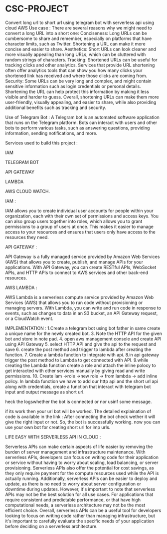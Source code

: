 # CSC-PROJECT
Convert long  url to short url using telegram bot with serverless api using cloud AWS
Use case :
There are several reasons why we might need to convert a long URL into a short one:
Conciseness: Long URLs can be cumbersome to share and remember, especially on platforms that have character limits, such as Twitter. Shortening a URL can make it more concise and easier to share.
Aesthetics: Short URLs can look cleaner and more visually appealing than long URLs, which can be cluttered with random strings of characters.
Tracking: Shortened URLs can be useful for tracking clicks and other analytics. Services that provide URL shortening often offer analytics tools that can show you how many clicks your shortened link has received and where those clicks are coming from.
Security: Some URLs can be very long and complex, and might contain sensitive information such as login credentials or personal details. Shortening the URL can help protect this information by making it less visible and harder to guess.
Overall, shortening URLs can make them more user-friendly, visually appealing, and easier to share, while also providing additional benefits such as tracking and security.

Use of Telegram Bot :
A Telegram bot is an automated software application that runs on the Telegram platform. Bots can interact with users and other bots to perform various tasks, such as answering questions, providing information, sending notifications, and more.

Services used to build this project :

IAM

TELEGRAM BOT

API GATEWAY

LAMBDA

AWS CLOUD WATCH.

IAM :

IAM allows you to create individual user accounts for people within your organization, each with their own set of permissions and access keys. You can also group users together into roles, which allows you to grant permissions to a group of users at once. This makes it easier to manage access to your resources and ensures that users only have access to the resources they need.

API GATEWAY :

API Gateway is a fully managed service provided by Amazon Web Services (AWS) that allows you to create, publish, and manage APIs for your applications. With API Gateway, you can create RESTful APIs, WebSocket APIs, and HTTP APIs to connect to AWS services and other back-end resources.

AWS LAMBDA :

AWS Lambda is a serverless compute service provided by Amazon Web Services (AWS) that allows you to run code without provisioning or managing servers. With Lambda, you can write and run code in response to events, such as changes to data in an S3 bucket, an API Gateway request, or a CloudWatch event.

IMPLEMENTATION :
1.Create a telegram bot using bot father in same
create a unique name for the newly created bot.
3. Note the HTTP API for the given bot and store in note pad.
4. open aws management console and create API using API Gateway
5. select HTTP API and give the api to the request and save
6. create the post method and trigger to lambda after creating the function.
7. Create a lambda function to integrate with api.
8.in api gateway trigger the post method to Lambda to get connected with API.
9.while creating the Lambda function create a role and attach the inline polocy to get interacted with other services manually by giving read and write permissions.
10. Create Iam ->role ->new role -> from lambda -> add inline policy.
In lambda function we have to add our http api and the short url api along with credentials,
create a function that interact with telegram bot input and output message as short url.

heck the logswhether the bot is connected or nor usinf some message.

if its work then your url bot will be worked.
The detailed explaination of code is available in the link :
After connecting the bot check wether it will give the right input or not.
So, the bot is successfully working.
now you can use your own bot for creating short url for imp urls.

LIFE EASY WITH SERVERLESS API IN CLOUD :

Serverless APIs can make certain aspects of life easier by removing the burden of server management and infrastructure maintenance. With serverless APIs, developers can focus on writing code for their application or service without having to worry about scaling, load balancing, or server provisioning.
Serverless APIs also offer the potential for cost savings, as they only require payment for the compute resources used while the API is actually running. Additionally, serverless APIs can be easier to deploy and update, as there is no need to worry about server configuration or downtime during updates.
However, it's important to note that serverless APIs may not be the best solution for all use cases. For applications that require consistent and predictable performance, or that have high computational needs, a serverless architecture may not be the most efficient choice.
Overall, serverless APIs can be a useful tool for developers looking to focus on writing code rather than managing infrastructure, but it's important to carefully evaluate the specific needs of your application before deciding on a serverless architecture.
